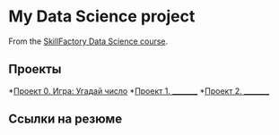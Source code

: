 # My Data Science project

From the [SkillFactory Data Science course](https://scillfactory.ru/data-scientist).

## Проекты

*[Проект 0. Игра: Угадай число](https://github.com/Zhmih88/Training/main/project_00)
*[Проект 1. _______](___)
*[Проект 2. _______](___)

## Ссылки на резюме